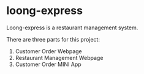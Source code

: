 # loong-express

Loong-express is a restaurant management system.

There are three parts for this project:

1. Customer Order Webpage
2. Restaurant Management Webpage
3. Customer Order MINI App

